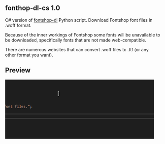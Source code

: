 ## fonthop-dl-cs 1.0

C# version of [fontshop-dl](https://github.com/dvingerh/fontshop-dl) Python script. Download Fontshop font files in .woff format.

Because of the inner workings of Fontshop some fonts will be unavailable to be downloaded, specifically fonts that are not made web-compatible.

There are numerous websites that can convert .woff files to .ttf (or any other format you want).

## Preview

![Preview](https://github.com/dvingerh/fontshop-dl-cs/blob/master/git-files/example.gif?raw=true)
